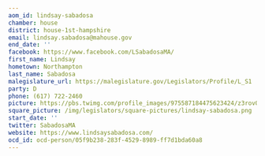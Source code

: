 ```yaml
---
aom_id: lindsay-sabadosa
chamber: house
district: house-1st-hampshire
email: lindsay.sabadosa@mahouse.gov
end_date: ''
facebook: https://www.facebook.com/LSabadosaMA/
first_name: Lindsay
hometown: Northampton
last_name: Sabadosa
malegislature_url: https://malegislature.gov/Legislators/Profile/L_S1
party: D
phone: (617) 722-2460
picture: https://pbs.twimg.com/profile_images/975587184475623424/z3rovQSm_400x400.jpg
square_picture: /img/legislators/square-pictures/lindsay-sabadosa.png
start_date: ''
twitter: SabadosaMA
website: https://www.lindsaysabadosa.com/
ocd_id: ocd-person/05f9b238-283f-4529-8989-ff7d1bda60a8
---
```

